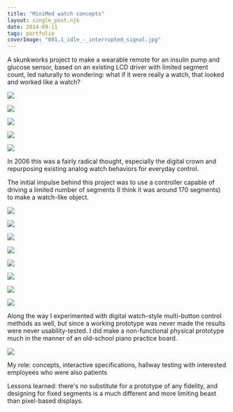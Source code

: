 ```yaml
---
title: "MiniMed watch concepts"
layout: single_post.njk
date: 2014-09-11
tags: portfolio
coverImage: "001.1_idle_-_interrupted_signal.jpg"
---
```


A skunkworks project to make a wearable remote for an insulin pump and glucose sensor, based on an existing LCD driver with limited segment count, led naturally to wondering: what if it were really a watch, that looked and worked like a watch?

![](images/000.0_overview.jpg)

![](images/000.1_features.jpg)

![](images/000.1_segment_counts.jpg)

![](images/001.1_idle_-_interrupted_signal.jpg)

![](images/001.2_alarm_review_-_off.jpg)

In 2006 this was a fairly radical thought, especially the digital crown and repurposing existing analog watch behaviors for everyday control.

The initial impulse behind this project was to use a controller capable of driving a limited number of segments (I think it was around 170 segments) to make a watch-like object.

![](images/0_all_segments.gif)

![](images/1_home_walarm_on.gif)

![](images/7_2_status_bolus_in_progress.gif)

![](images/10_0_bolus_carb.gif)

![](images/12_alarm_hi.gif)

![](images/12_alarm_predict_lo.gif)

![](images/12_alarm_rise.gif)

![](images/13_0_cal_bg.gif)

Along the way I experimented with digital watch-style multi-button control methods as well, but since a working prototype was never made the results were never usability-tested. I did make a non-functional physical prototype much in the manner of an old-school piano practice board.

![](images/lcdwatchinterfacemap-1024x791.png)

My role: concepts, interactive specifications, hallway testing with interested employees who were also patients

Lessons learned: there's no substitute for a prototype of any fidelity, and designing for fixed segments is a much different and more limiting beast than pixel-based displays.

